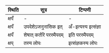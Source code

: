| स्थिति | सूत्र | टिप्पणी |
| ----- | ------- | ------ |
| क्षपँ | - | - |
| क्षपँ | उपदेशेऽजनुनासिक इत् | अँ-इत्यस्य इत्संज्ञा |
| क्षपँ | शेषात् कर्तरि परस्मैपदम् | इति परस्मैपदम् |
| क्षप् | तस्य लोपः | इत्संज्ञकस्य लोपः |
